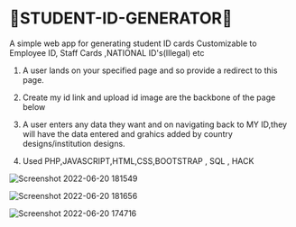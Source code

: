 # 👾STUDENT-ID-GENERATOR👾
A simple web app for generating student ID cards 
Customizable to Employee ID, Staff Cards ,NATIONAL ID's(Illegal) etc

1. A user lands on your specified page and so provide a redirect to this page.
2. Create my id link and upload id image are the backbone of the page below
3. A user enters any data they want and on navigating back to MY ID,they will have the data entered and grahics added by country designs/institution designs.

4. Used PHP,JAVASCRIPT,HTML,CSS,BOOTSTRAP , SQL , HACK

![Screenshot 2022-06-20 181549](https://user-images.githubusercontent.com/97826144/174632980-f41f646f-3a6b-4f7c-94e1-a4c34a22a7e0.png)

![Screenshot 2022-06-20 181656](https://user-images.githubusercontent.com/97826144/174633234-6f0743c5-e81e-4eb0-b36a-766d1c7709d0.png)

![Screenshot 2022-06-20 174716](https://user-images.githubusercontent.com/97826144/174629315-086a94b3-bb94-47af-a53c-223969117d35.png)
